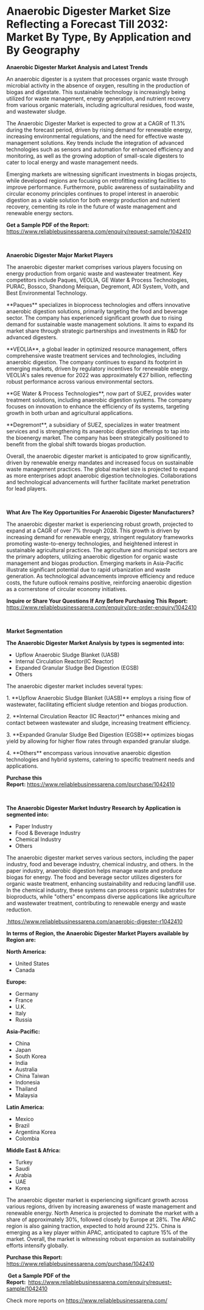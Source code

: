 <p><h1>Anaerobic Digester Market Size Reflecting a Forecast Till 2032: Market By Type, By Application and By Geography</h1></p><p><strong>Anaerobic Digester Market Analysis and Latest Trends</strong></p>
<p><p>An anaerobic digester is a system that processes organic waste through microbial activity in the absence of oxygen, resulting in the production of biogas and digestate. This sustainable technology is increasingly being utilized for waste management, energy generation, and nutrient recovery from various organic materials, including agricultural residues, food waste, and wastewater sludge. </p><p>The Anaerobic Digester Market is expected to grow at a CAGR of 11.3% during the forecast period, driven by rising demand for renewable energy, increasing environmental regulations, and the need for effective waste management solutions. Key trends include the integration of advanced technologies such as sensors and automation for enhanced efficiency and monitoring, as well as the growing adoption of small-scale digesters to cater to local energy and waste management needs. </p><p>Emerging markets are witnessing significant investments in biogas projects, while developed regions are focusing on retrofitting existing facilities to improve performance. Furthermore, public awareness of sustainability and circular economy principles continues to propel interest in anaerobic digestion as a viable solution for both energy production and nutrient recovery, cementing its role in the future of waste management and renewable energy sectors.</p></p>
<p><strong>Get a Sample PDF of the Report:&nbsp;</strong> <a href="https://www.reliablebusinessarena.com/enquiry/request-sample/1042410?utm_campaign=2131&utm_medium=2&utm_source=Github&utm_content=ia&utm_term=19022025&utm_id=anaerobic-digester">https://www.reliablebusinessarena.com/enquiry/request-sample/1042410</a></p>
<p>&nbsp;</p>
<p><strong>Anaerobic Digester Major Market Players</strong></p>
<p><p>The anaerobic digester market comprises various players focusing on energy production from organic waste and wastewater treatment. Key competitors include Paques, VEOLIA, GE Water & Process Technologies, PURAC, Bossco, Shandong Meiquan, Degremont, ADI System, Voith, and Best Environmental Technology.</p><p>**Paques** specializes in bioprocess technologies and offers innovative anaerobic digestion solutions, primarily targeting the food and beverage sector. The company has experienced significant growth due to rising demand for sustainable waste management solutions. It aims to expand its market share through strategic partnerships and investments in R&D for advanced digesters.</p><p>**VEOLIA**, a global leader in optimized resource management, offers comprehensive waste treatment services and technologies, including anaerobic digestion. The company continues to expand its footprint in emerging markets, driven by regulatory incentives for renewable energy. VEOLIA's sales revenue for 2022 was approximately €27 billion, reflecting robust performance across various environmental sectors.</p><p>**GE Water & Process Technologies**, now part of SUEZ, provides water treatment solutions, including anaerobic digestion systems. The company focuses on innovation to enhance the efficiency of its systems, targeting growth in both urban and agricultural applications.</p><p>**Degremont**, a subsidiary of SUEZ, specializes in water treatment services and is strengthening its anaerobic digestion offerings to tap into the bioenergy market. The company has been strategically positioned to benefit from the global shift towards biogas production.</p><p>Overall, the anaerobic digester market is anticipated to grow significantly, driven by renewable energy mandates and increased focus on sustainable waste management practices. The global market size is projected to expand as more enterprises adopt anaerobic digestion technologies. Collaborations and technological advancements will further facilitate market penetration for lead players.</p></p>
<p>&nbsp;</p>
<p><strong>What Are The Key Opportunities For Anaerobic Digester Manufacturers?</strong></p>
<p><p>The anaerobic digester market is experiencing robust growth, projected to expand at a CAGR of over 7% through 2028. This growth is driven by increasing demand for renewable energy, stringent regulatory frameworks promoting waste-to-energy technologies, and heightened interest in sustainable agricultural practices. The agriculture and municipal sectors are the primary adopters, utilizing anaerobic digestion for organic waste management and biogas production. Emerging markets in Asia-Pacific illustrate significant potential due to rapid urbanization and waste generation. As technological advancements improve efficiency and reduce costs, the future outlook remains positive, reinforcing anaerobic digestion as a cornerstone of circular economy initiatives.</p></p>
<p><strong>Inquire or Share Your Questions If Any Before Purchasing This Report:</strong> <a href="https://www.reliablebusinessarena.com/enquiry/pre-order-enquiry/1042410?utm_campaign=2131&utm_medium=2&utm_source=Github&utm_content=ia&utm_term=19022025&utm_id=anaerobic-digester">https://www.reliablebusinessarena.com/enquiry/pre-order-enquiry/1042410</a></p>
<p>&nbsp;</p>
<p><strong>Market Segmentation</strong></p>
<p><strong>The Anaerobic Digester Market Analysis by types is segmented into:</strong></p>
<p><ul><li>Upflow Anaerobic Sludge Blanket (UASB)</li><li>Internal Circulation Reactor(IC Reactor)</li><li>Expanded Granular Sludge Bed Digestion (EGSB)</li><li>Others</li></ul></p>
<p><p>The anaerobic digester market includes several types: </p><p>1. **Upflow Anaerobic Sludge Blanket (UASB)** employs a rising flow of wastewater, facilitating efficient sludge retention and biogas production. </p><p>2. **Internal Circulation Reactor (IC Reactor)** enhances mixing and contact between wastewater and sludge, increasing treatment efficiency.</p><p>3. **Expanded Granular Sludge Bed Digestion (EGSB)** optimizes biogas yield by allowing for higher flow rates through expanded granular sludge. </p><p>4. **Others** encompass various innovative anaerobic digestion technologies and hybrid systems, catering to specific treatment needs and applications.</p></p>
<p><strong>Purchase this Report:&nbsp;</strong><a href="https://www.reliablebusinessarena.com/purchase/1042410?utm_campaign=2131&utm_medium=2&utm_source=Github&utm_content=ia&utm_term=19022025&utm_id=anaerobic-digester">https://www.reliablebusinessarena.com/purchase/1042410</a></p>
<p>&nbsp;</p>
<p><strong>The Anaerobic Digester Market Industry Research by Application is segmented into:</strong></p>
<p><ul><li>Paper Industry</li><li>Food & Beverage Industry</li><li>Chemical Industry</li><li>Others</li></ul></p>
<p><p>The anaerobic digester market serves various sectors, including the paper industry, food and beverage industry, chemical industry, and others. In the paper industry, anaerobic digestion helps manage waste and produce biogas for energy. The food and beverage sector utilizes digesters for organic waste treatment, enhancing sustainability and reducing landfill use. In the chemical industry, these systems can process organic substrates for bioproducts, while "others" encompass diverse applications like agriculture and wastewater treatment, contributing to renewable energy and waste reduction.</p></p>
<p><a href="https://www.reliablebusinessarena.com/anaerobic-digester-r1042410?utm_campaign=2131&utm_medium=2&utm_source=Github&utm_content=ia&utm_term=19022025&utm_id=anaerobic-digester">&nbsp;https://www.reliablebusinessarena.com/anaerobic-digester-r1042410</a></p>
<p><strong>In terms of Region, the Anaerobic Digester Market Players available by Region are:</strong></p>
<p>
    <p> <strong> North America: </strong>
        <ul>
            <li>United States</li>
            <li>Canada</li>
        </ul>
        </p> 
    <p> <strong> Europe: </strong>
        <ul>
            <li>Germany</li>
            <li>France</li>
            <li>U.K.</li>
            <li>Italy</li>
            <li>Russia</li>
        </ul>
        </p> 
    <p> <strong> Asia-Pacific: </strong>
        <ul>
            <li>China</li>
            <li>Japan</li>
            <li>South Korea</li>
            <li>India</li>
            <li>Australia</li>
            <li>China Taiwan</li>
            <li>Indonesia</li>
            <li>Thailand</li>
            <li>Malaysia</li>
        </ul>
        </p> 
    <p> <strong> Latin America: </strong>
        <ul>
            <li>Mexico</li>
            <li>Brazil</li>
            <li>Argentina Korea</li>
            <li>Colombia</li>
        </ul>
        </p> 
    <p> <strong> Middle East & Africa: </strong>
        <ul>
            <li>Turkey</li>
            <li>Saudi</li>
            <li>Arabia</li>
            <li>UAE</li>
            <li>Korea</li>
        </ul>
    </p>
    </p>
<p><p>The anaerobic digester market is experiencing significant growth across various regions, driven by increasing awareness of waste management and renewable energy. North America is projected to dominate the market with a share of approximately 30%, followed closely by Europe at 28%. The APAC region is also gaining traction, expected to hold around 22%. China is emerging as a key player within APAC, anticipated to capture 15% of the market. Overall, the market is witnessing robust expansion as sustainability efforts intensify globally.</p></p>
<p><strong>Purchase this Report: </strong><a href="https://www.reliablebusinessarena.com/purchase/1042410?utm_campaign=2131&utm_medium=2&utm_source=Github&utm_content=ia&utm_term=19022025&utm_id=anaerobic-digester">https://www.reliablebusinessarena.com/purchase/1042410</a></p>
<p>&nbsp;<strong>Get a Sample PDF of the Report:&nbsp;&nbsp;</strong><a href="https://www.reliablebusinessarena.com/enquiry/request-sample/1042410?utm_campaign=2131&utm_medium=2&utm_source=Github&utm_content=ia&utm_term=19022025&utm_id=anaerobic-digester">https://www.reliablebusinessarena.com/enquiry/request-sample/1042410</a></p>
<p><strong></strong></p>
<p>Check more reports on <a href="https://www.reliablebusinessarena.com/?utm_campaign=2131&utm_medium=2&utm_source=Github&utm_content=ia&utm_term=19022025&utm_id=anaerobic-digester">https://www.reliablebusinessarena.com/</a></p>